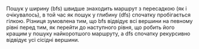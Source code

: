 Пошук у ширину (bfs) швидше знаходить маршрут з пересадкою (як і очікувалось), в той час як пошук у глибину (dfs) спочатку пробігається гілкою.
Різниця зумовлена тим, що bfs відвідує всі вершини на певному рівні перед тим, як перейти до наступного рівня, що робить його кращим у пошуку найкоротшого маршруту, а dfs спочатку рекурсивно відвідує усі сісідні вершини.
